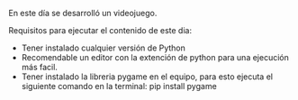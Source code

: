En este día se desarrolló un videojuego.

Requisitos para ejecutar el contenido de este dia:
- Tener instalado cualquier versión de Python
- Recomendable un editor con la extención de python para una ejecución más facil.
- Tener instalado la libreria pygame en el equipo, para esto ejecuta el siguiente comando en la terminal: pip install pygame